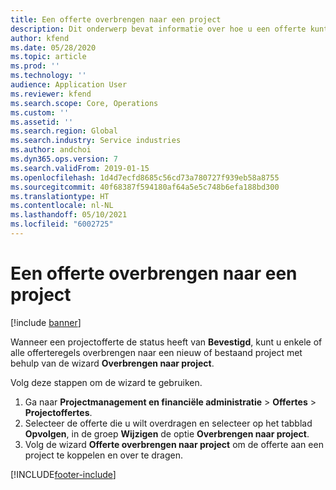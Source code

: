 ```yaml
---
title: Een offerte overbrengen naar een project
description: Dit onderwerp bevat informatie over hoe u een offerte kunt overbrengen naar een nieuw of bestaand project.
author: kfend
ms.date: 05/28/2020
ms.topic: article
ms.prod: ''
ms.technology: ''
audience: Application User
ms.reviewer: kfend
ms.search.scope: Core, Operations
ms.custom: ''
ms.assetid: ''
ms.search.region: Global
ms.search.industry: Service industries
ms.author: andchoi
ms.dyn365.ops.version: 7
ms.search.validFrom: 2019-01-15
ms.openlocfilehash: 1d4d7ecfd8685c56cd73a780727f939eb58a8755
ms.sourcegitcommit: 40f68387f594180af64a5e5c748b6efa188bd300
ms.translationtype: HT
ms.contentlocale: nl-NL
ms.lasthandoff: 05/10/2021
ms.locfileid: "6002725"
---
```

# <a name="transfer-a-quotation-to-a-project"></a>Een offerte overbrengen naar een project

[!include [banner](../includes/banner.md)]

Wanneer een projectofferte de status heeft van **Bevestigd**, kunt u enkele of alle offerteregels overbrengen naar een nieuw of bestaand project met behulp van de wizard **Overbrengen naar project**. 

Volg deze stappen om de wizard te gebruiken.

1. Ga naar **Projectmanagement en financiële administratie** > **Offertes** > **Projectoffertes**.
2. Selecteer de offerte die u wilt overdragen en selecteer op het tabblad **Opvolgen**, in de groep **Wijzigen** de optie **Overbrengen naar project**.
3. Volg de wizard **Offerte overbrengen naar project** om de offerte aan een project te koppelen en over te dragen.


[!INCLUDE[footer-include](../includes/footer-banner.md)]